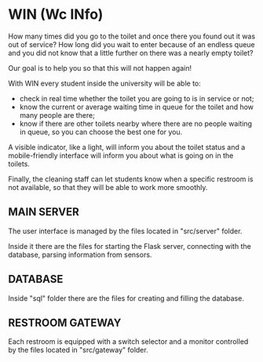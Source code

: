 # WIN (Wc INfo)

How many times did you go to the toilet and once there you found out it was out of service? How long did you wait to enter because of an endless queue and you did not know that a little further on there was a nearly empty toilet?

Our goal is to help you so that this will not happen again!

With WIN every student inside the university will be able to:
- check in real time whether the toilet you are going to is in service or not;
- know the current or average waiting time in queue for the toilet and how many people are there;
- know if there are other toilets nearby where there are no people waiting in queue, so you can choose the best one for you.

A visible indicator, like a light, will inform you about the toilet status and a mobile-friendly interface will inform you about what is going on in the toilets.

Finally, the cleaning staff can let students know when a specific restroom is not available, so that they will be able to work more smoothly.

## MAIN SERVER

The user interface is managed by the files located in "src/server" folder. 

Inside it there are the files for starting the Flask server, connecting with the database, parsing information from sensors.

## DATABASE

Inside "sql" folder there are the files for creating and filling the database.  

## RESTROOM GATEWAY

Each restroom is equipped with a switch selector and a monitor controlled by the files located in "src/gateway" folder.
